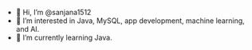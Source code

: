 - 👋 Hi, I’m @sanjana1512
- 👀 I’m interested in Java, MySQL, app development, machine learning, and AI.
- 🌱 I’m currently learning Java.


<!---
sanjana1512/sanjana1512 is a ✨ special ✨ repository because its `README.md` (this file) appears on your GitHub profile.
You can click the Preview link to take a look at your changes.
--->
